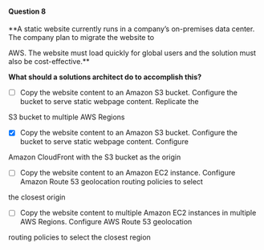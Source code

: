 #### Question  8


**A static website currently runs in a company’s on-premises data center. The company plan to migrate the website to

AWS. The website must load quickly for global users and the solution must also be cost-effective.**


**What should a solutions architect do to accomplish this?**


- [ ] Copy the website content to an Amazon S3 bucket. Configure the bucket to serve static webpage content. Replicate the

S3 bucket to multiple AWS Regions


- [x] Copy the website content to an Amazon S3 bucket. Configure the bucket to serve static webpage content. Configure

Amazon CloudFront with the S3 bucket as the origin


- [ ] Copy the website content to an Amazon EC2 instance. Configure Amazon Route 53 geolocation routing policies to select

the closest origin


- [ ] Copy the website content to multiple Amazon EC2 instances in multiple AWS Regions. Configure AWS Route 53 geolocation

routing policies to select the closest region

